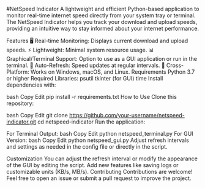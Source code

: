 #NetSpeed Indicator
A lightweight and efficient Python-based application to monitor real-time internet speed directly from your system tray or terminal. The NetSpeed Indicator helps you track your download and upload speeds, providing an intuitive way to stay informed about your internet performance.

Features
🖥️ Real-time Monitoring: Displays current download and upload speeds.
⚡ Lightweight: Minimal system resource usage.
📊 Graphical/Terminal Support: Option to use as a GUI application or run in the terminal.
🔄 Auto-Refresh: Speed updates at regular intervals.
📡 Cross-Platform: Works on Windows, macOS, and Linux.
Requirements
Python 3.7 or higher
Required Libraries:
psutil
tkinter (for GUI)
time
Install dependencies with:

bash
Copy
Edit
pip install -r requirements.txt
How to Use
Clone this repository:

bash
Copy
Edit
git clone https://github.com/your-username/netspeed-indicator.git
cd netspeed-indicator
Run the application:

For Terminal Output:
bash
Copy
Edit
python netspeed_terminal.py
For GUI Version:
bash
Copy
Edit
python netspeed_gui.py
Adjust refresh intervals and settings as needed in the config file or directly in the script.

Customization
You can adjust the refresh interval or modify the appearance of the GUI by editing the script.
Add new features like saving logs or customizable units (KB/s, MB/s).
Contributing
Contributions are welcome!
Feel free to open an issue or submit a pull request to improve the project.
